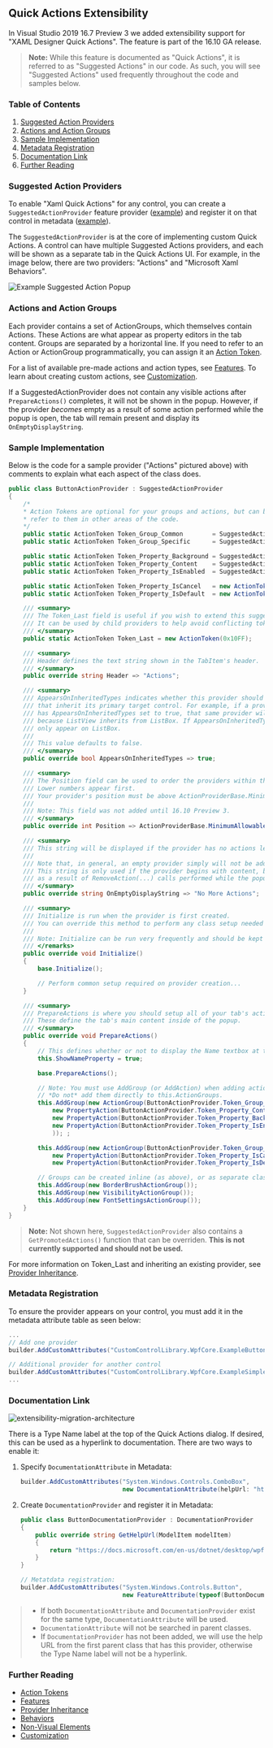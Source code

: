 ## Quick Actions Extensibility

In Visual Studio 2019 16.7 Preview 3 we added extensibility support for "XAML Designer Quick Actions". The feature is part of the 16.10 GA release.

>**Note:** While this feature is documented as "Quick Actions", it is referred to as "Suggested Actions" in our code. As such, you will see "Suggested Actions" used frequently throughout the code and samples below.

### Table of Contents
1. [Suggested Action Providers](#Suggested-Action-Providers)
2. [Actions and Action Groups](#Actions-and-Action-Groups)
3. [Sample Implementation](#Sample-Implementation)
4. [Metadata Registration](#Metadata-Registration)
5. [Documentation Link](#Documentation-Link)
6. [Further Reading](#Further-Reading)

### Suggested Action Providers

To enable "Xaml Quick Actions" for any control, you can create a `SuggestedActionProvider` feature provider ([example](#sample-implementation)) and register it on that control in metadata ([example](#metadata-registration)).

The `SuggestedActionProvider` is at the core of implementing custom Quick Actions. A control can have multiple Suggested Actions providers, and each will be shown as a separate tab in the Quick Actions UI. For example, in the image below, there are two providers: "Actions" and  "Microsoft Xaml Behaviors".

![Example Suggested Action Popup](xaml-suggested-actions.png)

### Actions and Action Groups

Each provider contains a set of ActionGroups, which themselves contain Actions. These Actions are what appear as property editors in the tab content. Groups are separated by a horizontal line. If you need to refer to an Action or ActionGroup programmatically, you can assign it an [Action Token](./xaml-designer-suggested-actions-extensibility-tokens.md).

For a list of available pre-made actions and action types, see [Features](./xaml-designer-suggested-actions-extensibility-features.md). To learn about creating custom actions, see [Customization](./xaml-designer-suggested-actions-extensibility-customization.md).

If a SuggestedActionProvider does not contain any visible actions after `PrepareActions()` completes, it will not be shown in the popup. However, if the provider _becomes_ empty as a result of some action performed while the popup is open, the tab will remain present and display its `OnEmptyDisplayString`.

### Sample Implementation

Below is the code for a sample provider ("Actions" pictured above) with comments to explain what each aspect of the class does.
```cs
public class ButtonActionProvider : SuggestedActionProvider
{
    /*
    * Action Tokens are optional for your groups and actions, but can be useful if you need to
    * refer to them in other areas of the code.
    */
    public static ActionToken Token_Group_Common        = SuggestedActionProviderTokens.Token_Group_Common;
    public static ActionToken Token_Group_Specific      = SuggestedActionProviderTokens.Token_Group_Specific;

    public static ActionToken Token_Property_Background = SuggestedActionProviderTokens.Token_Property_Background;
    public static ActionToken Token_Property_Content    = SuggestedActionProviderTokens.Token_Property_Content;
    public static ActionToken Token_Property_IsEnabled  = SuggestedActionProviderTokens.Token_Property_IsEnabled;

    public static ActionToken Token_Property_IsCancel   = new ActionToken(0x1001);
    public static ActionToken Token_Property_IsDefault  = new ActionToken(0x1002);

    /// <summary>
    /// The Token_Last field is useful if you wish to extend this suggested action provider.
    /// It can be used by child providers to help avoid conflicting token values.
    /// </summary>
    public static ActionToken Token_Last = new ActionToken(0x10FF);

    /// <summary>
    /// Header defines the text string shown in the TabItem's header.
    /// </summary>
    public override string Header => "Actions";

    /// <summary>
    /// AppearsOnInheritedTypes indicates whether this provider should be added to controls
    /// that inherit its primary target control. For example, if a provider on a WPF ListBox
    /// has AppearsOnInheritedTypes set to true, that same provider will appear on WPF ListViews,
    /// because ListView inherits from ListBox. If AppearsOnInheritedTypes is set to false, it will
    /// only appear on ListBox.
    ///
    /// This value defaults to false.
    /// </summary>
    public override bool AppearsOnInheritedTypes => true;

    /// <summary>
    /// The Position field can be used to order the providers within the Tab View.
    /// Lower numbers appear first.
    /// Your provider's position must be above ActionProviderBase.MinimumAllowablePosition or it will be ignored.
    /// 
    /// Note: This field was not added until 16.10 Preview 3.
    /// </summary>
    public override int Position => ActionProviderBase.MinimumAllowablePosition + 1;

    /// <summary>
    /// This string will be displayed if the provider has no actions left to display.
    ///
    /// Note that, in general, an empty provider simply will not be added as a tab.
    /// This string is only used if the provider begins with content, but becomes empty
    /// as a result of RemoveAction(...) calls performed while the popup is open.
    /// </summary>
    public override string OnEmptyDisplayString => "No More Actions";

    /// <summary>
    /// Initialize is run when the provider is first created.
    /// You can override this method to perform any class setup needed before other methods are run.
    ///
    /// Note: Initialize can be run very frequently and should be kept as lightweight as possible.
    /// </remarks>
    public override void Initialize()
    {
        base.Initialize();

        // Perform common setup required on provider creation...
    }

    /// <summary>
    /// PrepareActions is where you should setup all of your tab's action groups and actions.
    /// These define the tab's main content inside of the popup.
    /// </summary>
    public override void PrepareActions()
    {
        // This defines whether or not to display the Name textbox at the top of the tab  (defaults to false)
        this.ShowNameProperty = true;

        base.PrepareActions();

        // Note: You must use AddGroup (or AddAction) when adding actions to your provider.
        // *Do not* add them directly to this.ActionGroups.
        this.AddGroup(new ActionGroup(ButtonActionProvider.Token_Group_Common,
            new PropertyAction(ButtonActionProvider.Token_Property_Content, "Content"),
            new PropertyAction(ButtonActionProvider.Token_Property_Background, "Background"),
            new PropertyAction(ButtonActionProvider.Token_Property_IsEnabled, "IsEnabled")
            )); ;

        this.AddGroup(new ActionGroup(ButtonActionProvider.Token_Group_Specific,
            new PropertyAction(ButtonActionProvider.Token_Property_IsCancel, "IsCancel"),
            new PropertyAction(ButtonActionProvider.Token_Property_IsDefault, "IsDefault")));

        // Groups can be created inline (as above), or as separate classes that extend ActionGroup (as below).
        this.AddGroup(new BorderBrushActionGroup());
        this.AddGroup(new VisibilityActionGroup());
        this.AddGroup(new FontSettingsActionGroup());
    }
}
```
> **Note:** Not shown here, `SuggestedActionProvider` also contains a `GetPromotedActions()` function that can be overriden. **This is not currently supported and should not be used.**

For more information on Token_Last and inheriting an existing provider, see [Provider Inheritance](./xaml-designer-suggested-actions-provider-inheritance.md).

### Metadata Registration
To ensure the provider appears on your control, you must add it in the metadata attribute table as seen below:

```CS
...
// Add one provider
builder.AddCustomAttributes("CustomControlLibrary.WpfCore.ExampleButton", new FeatureAttribute(typeof(ExampleButtonSuggestedActionProvider)));

// Additional provider for another control
builder.AddCustomAttributes("CustomControlLibrary.WpfCore.ExampleSimpleButton", new FeatureAttribute(typeof(ExampleSimpleButtonSuggestedActionProvider)));
...
```

### Documentation Link
![extensibility-migration-architecture](xaml-suggested-actions-documentation.png)

There is a Type Name label at the top of the Quick Actions dialog.
If desired, this can be used as a hyperlink to documentation. There are two ways to enable it:

1. Specify `DocumentationAttribute` in Metadata:

   ```csharp
   builder.AddCustomAttributes("System.Windows.Controls.ComboBox", 
                               new DocumentationAttribute(helpUrl: "https://docs.microsoft.com/en-us/dotnet/api/system.windows.controls.combobox"));
   ```

2. Create `DocumentationProvider` and register it in Metadata:

   ```csharp
   public class ButtonDocumentationProvider : DocumentationProvider
   {
       public override string GetHelpUrl(ModelItem modelItem)
       {
           return "https://docs.microsoft.com/en-us/dotnet/desktop/wpf/controls/button";
       }
   }
   
   // Metatdata registration:
   builder.AddCustomAttributes("System.Windows.Controls.Button",
                               new FeatureAttribute(typeof(ButtonDocumentationProvider));
   ```

   

>- If both `DocumentationAttribute`  and `DocumentationProvider` exist for the same type, `DocumentationAttribute`  will be used.
>- `DocumentationAttribute`  will not be searched in parent classes.
>- If `DocumentationProvider` has not been added, we will use the help URL from the first parent class that has this provider, otherwise the Type Name label will not be a hyperlink.

### Further Reading
- [Action Tokens](./xaml-designer-suggested-actions-extensibility-tokens.md)
- [Features](./xaml-designer-suggested-actions-extensibility-features.md)
- [Provider Inheritance](./xaml-designer-suggested-actions-provider-inheritance.md)
- [Behaviors](./xaml-designer-suggested-actions-extensibility-behaviors.md)
- [Non-Visual Elements](./xaml-designer-suggested-actions-extensibility-nonvisualelements.md)
- [Customization](./xaml-designer-suggested-actions-extensibility-customization.md)